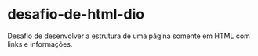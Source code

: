 # desafio-de-html-dio
Desafio de desenvolver a estrutura de uma página somente em HTML com links e informações.
